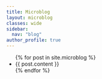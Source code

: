 ```yaml
---
title: Microblog
layout: microblog
classes: wide
sidebar:
  nav: "blog"
author_profile: true
---
```

<div id="list-container">
  <ul id="infinite-list">
    {% for post in site.microblog %}
      <li>{{ post.content }}</li>
    {% endfor %}
  </ul>
</div>

<script>
  // Número de elementos para agregar en cada carga
  const batchSize = 10;

  // Función para agregar elementos a la lista
  function addItems() {
    const list = document.getElementById('infinite-list');

    // Simulando carga de datos
    setTimeout(() => {
      // Obtener el último índice de la lista de posts
      const lastIndex = document.querySelectorAll('#infinite-list li').length;

      {% for post in site.microblog limit: batchSize %}
        const listItem = document.createElement('li');
        listItem.textContent = '{{ post.title }}';
        list.appendChild(listItem);
      {% endfor %}
    }, 500); // Simulación de tiempo de carga
  }

  // Listener para detectar el scroll
  window.addEventListener('scroll', () => {
    const { scrollTop, scrollHeight, clientHeight } = document.documentElement;
    if (scrollTop + clientHeight >= scrollHeight - 5) {
      // Agregar más elementos cuando se alcanza el final de la página
      addItems();
    }
  });

  // Agregar algunos elementos al cargar la página
  addItems();
</script>
